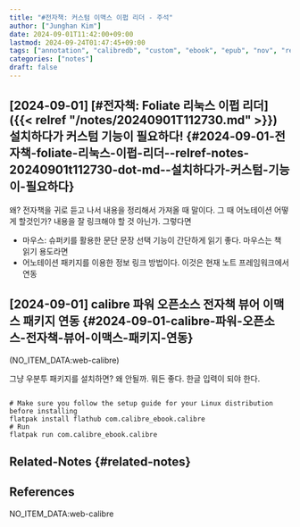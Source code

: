 ```yaml
---
title: "#전자책: 커스텀 이맥스 이펍 리더 - 주석"
author: ["Junghan Kim"]
date: 2024-09-01T11:42:00+09:00
lastmod: 2024-09-24T01:47:45+09:00
tags: ["annotation", "calibredb", "custom", "ebook", "epub", "nov", "reader"]
categories: ["notes"]
draft: false
---
```


## [2024-09-01] [#전자책: Foliate 리눅스 이펍 리더]({{< relref "/notes/20240901T112730.md" >}}) 설치하다가 커스텀 기능이 필요하다! {#2024-09-01-전자책-foliate-리눅스-이펍-리더--relref-notes-20240901t112730-dot-md--설치하다가-커스텀-기능이-필요하다}

왜? 전자책을 귀로 듣고 나서 내용을 정리해서 가져올 때 말이다. 그 때 어노테이션 어떻게 할것인가? 내용을 잘 링크해야 할 것 아닌가. 그렇다면

-   마우스: 슈퍼키를 활용한 문단 문장 선택 기능이 간단하게 읽기 좋다. 마우스는 책 읽기 용도라면
-   어노테이션 패키지를 이용한 정보 링크 방법이다. 이것은 현재 노트 프레임워크에서 연동


## [2024-09-01] calibre 파워 오픈소스 전자책 뷰어 이맥스 패키지 연동 {#2024-09-01-calibre-파워-오픈소스-전자책-뷰어-이맥스-패키지-연동}

(NO_ITEM_DATA:web-calibre)

그냥 우분투 패키지를 설치하면? 왜 안될까. 뭐든 좋다. 한글 입력이 되야 한다.

```shell

# Make sure you follow the setup guide for your Linux distribution before installing
flatpak install flathub com.calibre_ebook.calibre
# Run
flatpak run com.calibre_ebook.calibre
```


## Related-Notes {#related-notes}

## References

<style>.csl-entry{text-indent: -1.5em; margin-left: 1.5em;}</style><div class="csl-bib-body">
  <div class="csl-entry">NO_ITEM_DATA:web-calibre</div>
</div>

